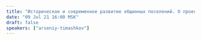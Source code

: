 ```yaml
---
title: "Историческое и современное развитие общинных поселений. О проекте «Наша Земля»"
date: "09 Jul 21 16:00 MSK"
draft: false
speakers: ["arseniy-timashkov"]
---
```

